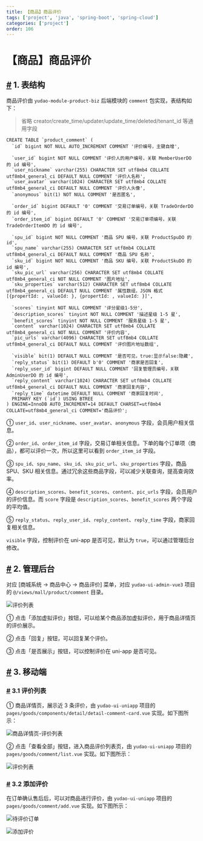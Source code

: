 ```yaml
---
title: 【商品】商品评价
tags: ['project', 'java', 'spring-boot', 'spring-cloud']
categories: ['project']
order: 106
---
```

# 【商品】商品评价

## [#](#_1-表结构) 1. 表结构

 商品评价由 `yudao-module-product-biz` 后端模块的 `comment` 包实现，表结构如下：

 
> 省略 creator/create\_time/updater/update\_time/deleted/tenant\_id 等通用字段

 
```
CREATE TABLE `product_comment` (
  `id` bigint NOT NULL AUTO_INCREMENT COMMENT '评价编号，主键自增',
  
  `user_id` bigint NOT NULL COMMENT '评价人的用户编号，关联 MemberUserDO 的 id 编号',
  `user_nickname` varchar(255) CHARACTER SET utf8mb4 COLLATE utf8mb4_general_ci DEFAULT NULL COMMENT '评价人名称',
  `user_avatar` varchar(1024) CHARACTER SET utf8mb4 COLLATE utf8mb4_general_ci DEFAULT NULL COMMENT '评价人头像',
  `anonymous` bit(1) NOT NULL COMMENT '是否匿名',
  
  `order_id` bigint DEFAULT '0' COMMENT '交易订单编号，关联 TradeOrderDO 的 id 编号',
  `order_item_id` bigint DEFAULT '0' COMMENT '交易订单项编号，关联 TradeOrderItemDO 的 id 编号',
  
  `spu_id` bigint NOT NULL COMMENT '商品 SPU 编号，关联 ProductSpuDO 的 id',
  `spu_name` varchar(255) CHARACTER SET utf8mb4 COLLATE utf8mb4_general_ci DEFAULT NULL COMMENT '商品 SPU 名称',
  `sku_id` bigint NOT NULL COMMENT '商品 SKU 编号，关联 ProductSkuDO 的 id 编号',
  `sku_pic_url` varchar(256) CHARACTER SET utf8mb4 COLLATE utf8mb4_general_ci NOT NULL COMMENT '图片地址',
  `sku_properties` varchar(512) CHARACTER SET utf8mb4 COLLATE utf8mb4_general_ci DEFAULT NULL COMMENT '属性数组，JSON 格式 [{propertId: , valueId: }, {propertId: , valueId: }]',
  
  `scores` tinyint NOT NULL COMMENT '评分星级1-5分',
  `description_scores` tinyint NOT NULL COMMENT '描述星级 1-5 星',
  `benefit_scores` tinyint NOT NULL COMMENT '服务星级 1-5 星',
  `content` varchar(1024) CHARACTER SET utf8mb4 COLLATE utf8mb4_general_ci NOT NULL COMMENT '评价内容',
  `pic_urls` varchar(4096) CHARACTER SET utf8mb4 COLLATE utf8mb4_general_ci DEFAULT NULL COMMENT '评价图片地址数组',
  
  `visible` bit(1) DEFAULT NULL COMMENT '是否可见，true:显示false:隐藏',
  `reply_status` bit(1) DEFAULT b'0' COMMENT '商家是否回复',
  `reply_user_id` bigint DEFAULT NULL COMMENT '回复管理员编号，关联 AdminUserDO 的 id 编号',
  `reply_content` varchar(1024) CHARACTER SET utf8mb4 COLLATE utf8mb4_general_ci DEFAULT NULL COMMENT '商家回复内容',
  `reply_time` datetime DEFAULT NULL COMMENT '商家回复时间',
  PRIMARY KEY (`id`) USING BTREE
) ENGINE=InnoDB AUTO_INCREMENT=14 DEFAULT CHARSET=utf8mb4 COLLATE=utf8mb4_general_ci COMMENT='商品评价';

```
① `user_id`、`user_nickname`、`user_avatar`、`anonymous` 字段，会员用户相关信息。

 ② `order_id`、`order_item_id` 字段，交易订单相关信息。下单的每个订单项（商品），都可以评价一次，所以这里可以看到 `order_item_id` 字段。

 ③ `spu_id`、`spu_name`、`sku_id`、`sku_pic_url`、`sku_properties` 字段，商品 SPU、SKU 相关信息。通过冗余这些商品字段，可以减少关联查询，提高查询效率。

 ④ `description_scores`、`benefit_scores`、`content`、`pic_urls` 字段，会员用户的评价信息。而 `score` 字段是 `description_scores`、`benefit_scores` 两个字段的平均值。

 ⑤ `reply_status`、`reply_user_id`、`reply_content`、`reply_time` 字段，商家回复相关信息。

 `visible` 字段，控制评价在 uni-app 是否可见，默认为 `true`，可以通过管理后台修改。

 ## [#](#_2-管理后台) 2. 管理后台

 对应 [商城系统 -> 商品中心 -> 商品评价] 菜单，对应 `yudao-ui-admin-vue3` 项目的 `@/views/mall/product/comment` 目录。

 ![评价列表](https://doc.iocoder.cn/img/%E5%95%86%E5%9F%8E%E6%89%8B%E5%86%8C/%E5%95%86%E5%93%81%E8%AF%84%E4%BB%B7/%E7%AE%A1%E7%90%86%E5%90%8E%E5%8F%B0-%E8%AF%84%E4%BB%B7%E5%88%97%E8%A1%A8.png)

 ① 点击「添加虚拟评价」按钮，可以给某个商品添加虚拟评价，用于商品详情页的评价展示。

 ② 点击「回复」按钮，可以回复某个评价。

 ③ 点击「是否展示」按钮，可以控制评价在 uni-app 是否可见。

 ## [#](#_3-移动端) 3. 移动端

 ### [#](#_3-1-评价列表) 3.1 评价列表

 ① 商品详情页，展示近 3 条评价，由 `yudao-ui-uniapp` 项目的 `pages/goods/components/detail/detail-comment-card.vue` 实现。如下图所示：

 ![商品详情页-评价列表](https://doc.iocoder.cn/img/%E5%95%86%E5%9F%8E%E6%89%8B%E5%86%8C/%E5%95%86%E5%93%81%E8%AF%84%E4%BB%B7/%E7%A7%BB%E5%8A%A8%E7%AB%AF-%E5%95%86%E5%93%81%E8%AF%A6%E6%83%85-%E8%AF%84%E4%BB%B7%E5%88%97%E8%A1%A8.png)

 ② 点击「查看全部」按钮，进入商品评价列表页，由 `yudao-ui-uniapp` 项目的 `pages/goods/comment/list.vue` 实现。如下图所示：

 ![评价列表](https://doc.iocoder.cn/img/%E5%95%86%E5%9F%8E%E6%89%8B%E5%86%8C/%E5%95%86%E5%93%81%E8%AF%84%E4%BB%B7/%E7%A7%BB%E5%8A%A8%E7%AB%AF-%E8%AF%84%E4%BB%B7%E5%88%97%E8%A1%A8.png)

 ### [#](#_3-2-添加评价) 3.2 添加评价

 在订单确认售后后，可以对商品进行评价，由 `yudao-ui-uniapp` 项目的 `pages/goods/comment/add.vue` 实现。如下图所示：

 ![待评价订单](https://doc.iocoder.cn/img/%E5%95%86%E5%9F%8E%E6%89%8B%E5%86%8C/%E5%95%86%E5%93%81%E8%AF%84%E4%BB%B7/%E7%A7%BB%E5%8A%A8%E7%AB%AF-%E5%BE%85%E8%AF%84%E4%BB%B7%E8%AE%A2%E5%8D%95.png)

 ![添加评价](https://doc.iocoder.cn/img/%E5%95%86%E5%9F%8E%E6%89%8B%E5%86%8C/%E5%95%86%E5%93%81%E8%AF%84%E4%BB%B7/%E7%A7%BB%E5%8A%A8%E7%AB%AF-%E6%B7%BB%E5%8A%A0%E8%AF%84%E4%BB%B7.png)

